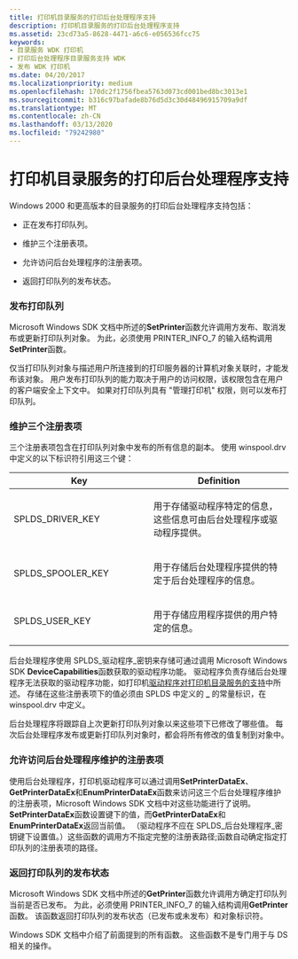```yaml
---
title: 打印机目录服务的打印后台处理程序支持
description: 打印机目录服务的打印后台处理程序支持
ms.assetid: 23cd73a5-8628-4471-a6c6-e056536fcc75
keywords:
- 目录服务 WDK 打印机
- 打印后台处理程序目录服务支持 WDK
- 发布 WDK 打印机
ms.date: 04/20/2017
ms.localizationpriority: medium
ms.openlocfilehash: 170dc2f1756fbea5763d073cd001bed8bc3013e1
ms.sourcegitcommit: b316c97bafade8b76d5d3c30d48496915709a9df
ms.translationtype: MT
ms.contentlocale: zh-CN
ms.lasthandoff: 03/13/2020
ms.locfileid: "79242980"
---
```

# <a name="print-spooler-support-for-printer-directory-services"></a>打印机目录服务的打印后台处理程序支持





Windows 2000 和更高版本的目录服务的打印后台处理程序支持包括：

-   正在发布打印队列。

-   维护三个注册表项。

-   允许访问后台处理程序的注册表项。

-   返回打印队列的发布状态。

### <a href="" id="ddk-publishing-print-queues-gg"></a>发布打印队列

Microsoft Windows SDK 文档中所述的**SetPrinter**函数允许调用方发布、取消发布或更新打印队列对象。 为此，必须使用 PRINTER\_INFO\_7 的输入结构调用**SetPrinter**函数。

仅当打印队列对象与描述用户所连接到的打印服务器的计算机对象关联时，才能发布该对象。 用户发布打印队列的能力取决于用户的访问权限，该权限包含在用户的客户端安全上下文中。 如果对打印队列具有 "管理打印机" 权限，则可以发布打印队列。

### <a href="" id="ddk-maintaining-three-registry-keys-gg"></a>维护三个注册表项

三个注册表项包含在打印队列对象中发布的所有信息的副本。 使用 winspool.drv 中定义的以下标识符引用这三个键：

<table>
<colgroup>
<col width="50%" />
<col width="50%" />
</colgroup>
<thead>
<tr class="header">
<th>Key</th>
<th>Definition</th>
</tr>
</thead>
<tbody>
<tr class="odd">
<td><p>SPLDS_DRIVER_KEY</p></td>
<td><p>用于存储驱动程序特定的信息，这些信息可由后台处理程序或驱动程序提供。</p></td>
</tr>
<tr class="even">
<td><p>SPLDS_SPOOLER_KEY</p></td>
<td><p>用于存储后台处理程序提供的特定于后台处理程序的信息。</p></td>
</tr>
<tr class="odd">
<td><p>SPLDS_USER_KEY</p></td>
<td><p>用于存储应用程序提供的用户特定的信息。</p></td>
</tr>
</tbody>
</table>

 

后台处理程序使用 SPLDS\_驱动程序\_密钥来存储可通过调用 Microsoft Windows SDK **DeviceCapabilities**函数获取的驱动程序功能。 驱动程序负责存储后台处理程序无法获取的驱动程序功能，如打印机[驱动程序对打印机目录服务的支持](printer-driver-support-for-printer-directory-services.md)中所述。 存储在这些注册表项下的值必须由 SPLDS 中定义的 **\_** 的常量标识，在 winspool.drv 中定义。

后台处理程序将跟踪自上次更新打印队列对象以来这些项下已修改了哪些值。 每次后台处理程序发布或更新打印队列对象时，都会将所有修改的值复制到对象中。

### <a href="" id="ddk-allowing-access-to-spooler-maintained-registry-keys-gg"></a>允许访问后台处理程序维护的注册表项

使用后台处理程序，打印机驱动程序可以通过调用**SetPrinterDataEx**、 **GetPrinterDataEx**和**EnumPrinterDataEx**函数来访问这三个后台处理程序维护的注册表项，Microsoft Windows SDK 文档中对这些功能进行了说明。 **SetPrinterDataEx**函数设置键下的值，而**GetPrinterDataEx**和**EnumPrinterDataEx**返回当前值。 （驱动程序不应在 SPLDS\_后台处理程序\_密钥键下设置值。）这些函数的调用方不指定完整的注册表路径;函数自动确定指定打印队列的注册表项的路径。

### <a href="" id="ddk-returning-a-print-queues-publication-state-gg"></a>返回打印队列的发布状态

Microsoft Windows SDK 文档中所述的**GetPrinter**函数允许调用方确定打印队列当前是否已发布。 为此，必须使用 PRINTER\_INFO\_7 的输入结构调用**GetPrinter**函数。 该函数返回打印队列的发布状态（已发布或未发布）和对象标识符。

Windows SDK 文档中介绍了前面提到的所有函数。 这些函数不是专门用于与 DS 相关的操作。

 

 




